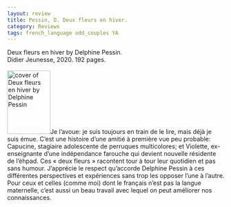 ```yaml
---
layout: review
title: Pessin, D. Deux fleurs en hiver.
category: Reviews
tags: french_language odd_couples YA
---
```

<span class="title">Deux fleurs en hiver</span> by Delphine Pessin.<br>
<span class="publisher">Didier Jeunesse, 2020. 192 pages.</span><br><br>
<span class="book1"><img src="https://didier-jeunesse.com/sites/default/files/images/livres/couv/9782278098293-001-T.jpeg" width="100" height="147" alt="cover of Deux fleurs en hiver by Delphine Pessin"></span>Je l’avoue: je suis toujours en train de le lire, mais déjà je suis émue. C’est une histoire d’une amitié à première vue peu probable: Capucine, stagiaire adolescente de perruques multicolores; et Violette, ex-enseignante d’une indépendance farouche qui devient nouvelle résidente de l’éhpad. Ces « deux fleurs » racontent tour à tour leur quotidien et pas sans humour. J’apprécie le respect qu’accorde Delphine Pessin à ces différentes perspectives et expériences sans trop les opposer l’une à l’autre. Pour ceux et celles (comme moi) dont le français n’est pas la langue maternelle, c’est aussi un beau travail avec lequel on peut améliorer nos connaissances.
